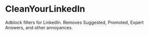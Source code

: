 # CleanYourLinkedIn
Adblock filters for LinkedIn. Removes Suggested, Promoted, Expert Answers, and other annoyances.
